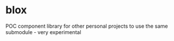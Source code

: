 # blox
POC component library for other personal projects to use the same submodule - very experimental
